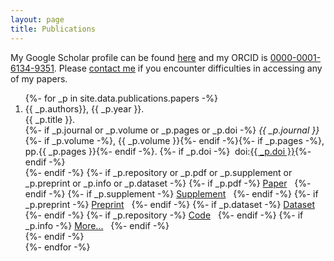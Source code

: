 ```yaml
---
layout: page
title: Publications
---
```

My Google Scholar profile can be found [here](https://scholar.google.co.uk/citations?user=TiVeAN8AAAAJ) and my ORCID is [0000-0001-6134-9351](https://orcid.org/0000-0001-6134-9351). Please [contact me](mailto:andrew.valentine@durham.ac.uk) if you encounter difficulties in accessing any of my papers.

<ol reversed>
{%- for _p in site.data.publications.papers -%}
  <li> {{ _p.authors}}, {{ _p.year }}.<br />{{ _p.title }}.<br />
  {%- if _p.journal or _p.volume or _p.pages or _p.doi -%}
  <i>{{ _p.journal }}</i>{%- if _p.volume -%}, {{ _p.volume }}{%- endif -%}{%- if _p.pages -%}, pp.{{ _p.pages }}{%- endif -%}. {%- if _p.doi -%} &nbsp;doi:<a href="https://dx.doi.org/{{ _p.doi }}">{{ _p.doi }}</a>{%- endif -%} <br />
  {%- endif -%}
  {%- if _p.repository or _p.pdf or _p.supplement or _p.preprint or _p.info or _p.dataset -%}
  {%- if _p.pdf -%}
    <a href="{{ site.baseurl }}/files/{{ _p.pdf }}"><i class="fas fa-file-pdf"></i> Paper</a>&nbsp;&nbsp;
  {%- endif -%}
  {%- if _p.supplement -%}
    <a href="{{ site.baseurl }}/files/{{ _p.supplement }}"><i class="fas fa-file-contract"></i> Supplement</a>&nbsp;&nbsp;
  {%- endif -%}
  {%- if _p.preprint -%}
    <a href="{{ _p.preprint }}"><i class="fas fa-book-reader"></i> Preprint</a>&nbsp;&nbsp;
  {%- endif -%}
  {%- if _p.dataset -%}
    <a href="{{ _p.dataset }}"><i class="fas fa-database"></i> Dataset</a>&nbsp;&nbsp;
  {%- endif -%}
  {%- if _p.repository -%}
    <a href="{{ _p.repository }}"><i class="fab fa-github"></i> Code</a>&nbsp;&nbsp;
  {%- endif -%}
  {%- if _p.info -%}
    <a href="{{ _p.info }}"><i class="fas fa-angle-double-right"></i> More...</a>&nbsp;&nbsp;
  {%- endif -%}
  <br />
  {%- endif -%}
  <br /></li>
{%- endfor -%}
</ol>
